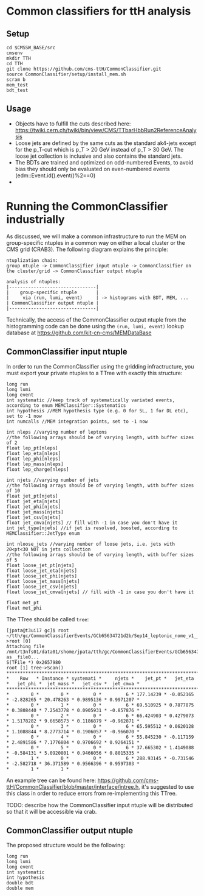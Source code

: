 Common classifiers for ttH analysis
===================================



Setup
-----

~~~
cd $CMSSW_BASE/src
cmsenv
mkdir TTH
cd TTH
git clone https://github.com/cms-ttH/CommonClassifier.git
source CommonClassifier/setup/install_mem.sh
scram b
mem_test
bdt_test
~~~

Usage
-----
* Objects have to fulfill the cuts described here: https://twiki.cern.ch/twiki/bin/view/CMS/TTbarHbbRun2ReferenceAnalysis
* Loose jets are defined by the same cuts as the standard ak4-jets except for the p_T-cut which is p_T > 20 GeV instead of p_T > 30 GeV. The loose jet collection is inclusive and also contains the standard jets.
* The BDTs are trained and optimized on odd-numbered Events, to avoid bias they should only be evaluated on even-numbered events (edm::Event.id().event()%2==0)
* 

# Running the CommonClassifier industrially

As discussed, we will make a common infrastructure to run the MEM on group-specific ntuples in a common way on either a local cluster or the CMS grid (CRAB3). The following diagram explains the principle:
~~~
ntuplization chain:
group ntuple -> CommonClassifier input ntuple -> CommonClassifier on the cluster/grid -> CommonClassifier output ntuple

analysis of ntuples:
|--------------------------------|
|    group-specific ntuple       |
|     via (run, lumi, event)     | -> histograms with BDT, MEM, ...
| CommonClassifier output ntuple | 
|--------------------------------|
~~~

Technically, the access of the CommonClassifier output ntuple from the histogramming code can be done using the `(run, lumi, event)` lookup database at https://github.com/kit-cn-cms/MEMDataBase

## CommonClassifier input ntuple

In order to run the CommonClassifier using the gridding infractructure, you must export your private ntuples to a TTree with exactly this structure:

~~~
long run
long lumi
long event
int systematic //keep track of systematically variated events, according to enum MEMClassifier::Systematics
int hypothesis //MEM hypothesis type (e.g. 0 for SL, 1 for DL etc), set to -1 now
int numcalls //MEM integration points, set to -1 now

int nleps //varying number of leptons
//the following arrays should be of varying length, with buffer sizes of 2 
float lep_pt[nleps]
float lep_eta[nleps]
float lep_phi[nleps]
float lep_mass[nleps]
float lep_charge[nleps]

int njets //varying number of jets
//the following arrays should be of varying length, with buffer sizes of 10
float jet_pt[njets]
float jet_eta[njets]
float jet_phi[njets]
float jet_mass[njets]
float jet_csv[njets]
float jet_cmva[njets] // fill with -1 in case you don't have it
int jet_type[njets] //if jet is resolved, boosted, according to MEMClassifier::JetType enum

int nloose_jets //varying number of loose jets, i.e. jets with 20<pt<30 NOT in jets collection
//the following arrays should be of varying length, with buffer sizes of 5
float loose_jet_pt[njets]
float loose_jet_eta[njets]
float loose_jet_phi[njets]
float loose_jet_mass[njets]
float loose_jet_csv[njets]
float loose_jet_cmva[njets] // fill with -1 in case you don't have it

float met_pt
float met_phi
~~~

The TTree should be called `tree`:

~~~
[jpata@t3ui17 gc]$ root ~/tth/gc/CommonClassifierEvents/GCb65634721d2b/Sep14_leptonic_nome_v1__ttHTobb_M125_13TeV_powheg_pyt
>root [0]
Attaching file /mnt/t3nfs01/data01/shome/jpata/tth/gc/CommonClassifierEvents/GCb65634721d2b/Sep14_leptonic_nome_v1__ttHTobb_M125_13TeV_powheg_pythia8.root as _file0...
S(TFile *) 0x2657980
root [1] tree->Scan()
***********************************************************************************************************************
*    Row   * Instance * systemati *     njets *    jet_pt *   jet_eta *   jet_phi *  jet_mass *   jet_csv *  jet_cmva *
***********************************************************************************************************************
*        0 *        0 *         0 *         6 * 177.14239 * -0.052165 * -2.828265 * 20.478263 * 0.9895136 * 0.9971207 *
*        0 *        1 *         0 *         6 * 69.510925 * 0.7877875 * 0.3808440 * 7.2543778 * 0.0905931 * -0.857876 *
*        0 *        2 *         0 *         6 * 66.424903 * 0.4279073 * 1.5178282 * 9.6658573 * 0.1186879 * -0.962871 *
*        0 *        3 *         0 *         6 * 65.595512 * 0.0620128 * 1.1088844 * 8.2773714 * 0.1906057 * -0.966070 *
*        0 *        4 *         0 *         6 * 55.845230 * -0.117159 * 2.4891586 * 7.1776804 * 0.9706692 * 0.9264151 *
*        0 *        5 *         0 *         6 * 37.665302 * 1.4149088 * -0.584131 * 5.0920801 * 0.9466056 * 0.8015335 *
*        1 *        0 *         0 *         6 * 288.93145 * -0.731546 * -2.582718 * 36.371589 * 0.9566396 * 0.9597303 *
*        1 *        1 *
~~~

An example tree can be found here: https://github.com/cms-ttH/CommonClassifier/blob/master/interface/intree.h, it's suggested to use this class in order to reduce errors from re-implementing this TTree.

TODO: describe how the CommonClassifier input ntuple will be distributed so that it will be accessible via crab.

## CommonClassifier output ntuple

The proposed structure would be the following:

~~~
long run
long lumi
long event
int systematic
int hypothesis
double bdt
double mem
~~~
